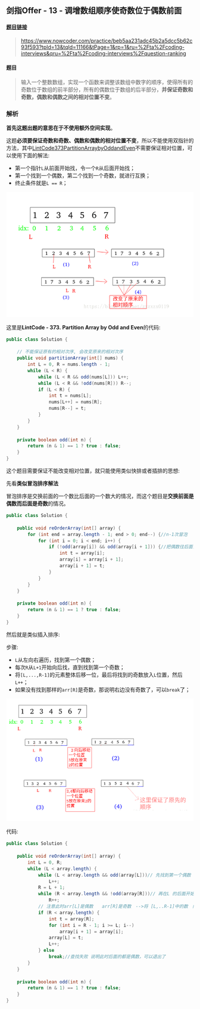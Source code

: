 ## 剑指Offer - 13 - 调增数组顺序使奇数位于偶数前面

#### [题目链接](https://www.nowcoder.com/practice/beb5aa231adc45b2a5dcc5b62c93f593?tpId=13&tqId=11166&tPage=1&rp=1&ru=%2Fta%2Fcoding-interviews&qru=%2Fta%2Fcoding-interviews%2Fquestion-ranking)

> https://www.nowcoder.com/practice/beb5aa231adc45b2a5dcc5b62c93f593?tpId=13&tqId=11166&tPage=1&rp=1&ru=%2Fta%2Fcoding-interviews&qru=%2Fta%2Fcoding-interviews%2Fquestion-ranking

#### 题目

> 输入一个整数数组，实现一个函数来调整该数组中数字的顺序，使得所有的奇数位于数组的前半部分，所有的偶数位于数组的后半部分，**并保证奇数和奇数，偶数和偶数之间的相对位置不变**。

### 解析

**首先这题出题的意思在于不使用额外空间实现**。

这题**必须要保证奇数和奇数、偶数和偶数的相对位置不变**，所以不能使用双指针的方法，其中[LintCode373PartitionArraybyOddandEven](https://www.lintcode.com/problem/partition-array-by-odd-and-even/description)不需要保证相对位置，可以使用下面的解法:

* 第一个指针`L`从前面开始找，令一个`R`从后面开始找；
* 第一个找到一个偶数，第二个找到一个奇数，就进行互换；
* 终止条件就是`L == R`；

![](images/13_s.png)

这里是**LintCode - 373. Partition Array by Odd and Even**的代码: 

```java
public class Solution {

    // 不能保证原有的相对次序, 会改变原来的相对次序
    public void partitionArray(int[] nums) {
        int L = 0, R = nums.length - 1;
        while (L < R) {
            while (L < R && odd(nums[L])) L++;
            while (L < R && !odd(nums[R])) R--;
            if (L < R) {
                int t = nums[L];
                nums[L++] = nums[R];
                nums[R--] = t;
            }
        }
    }

    private boolean odd(int n) {
        return (n & 1) == 1 ? true : false;
    }
}
```

这个题目需要保证不能改变相对位置，就只能使用类似快排或者插排的思想:

先看**类似冒泡排序解法**

冒泡排序是交换前面的一个数比后面的一个数大的情况，而这个题目是**交换前面是偶数而后面是奇数**的情况。

```java
public class Solution {

    public void reOrderArray(int[] array) {
        for (int end = array.length - 1; end > 0; end--) {//n-1次冒泡
            for (int i = 0; i < end; i++) {
                if (!odd(array[i]) && odd(array[i + 1])) {//把偶数往后面冒
                    int t = array[i];
                    array[i] = array[i + 1];
                    array[i + 1] = t;
                }
            }
        }
    }

    private boolean odd(int n) {
        return (n & 1) == 1 ? true : false;
    }
}
```

然后就是类似插入排序:

步骤:

* `L`从左向右遍历，找到第一个偶数；
* 每次`R`从`L+1`开始向后找，直到找到第一个奇数；
* 将`[L,...,R-1]`的元素整体后移一位，最后将找到的奇数放入`L`位置，然后`L++`；
* 如果没有找到那样的`arr[R]`是奇数，那说明右边没有奇数了，可以`break`了；

![](images/13_s2.png)

代码:

```java
public class Solution {

    public void reOrderArray(int[] array) {
        int L = 0, R;
        while (L < array.length) {
            while (L < array.length && odd(array[L]))// 先找到第一个偶数
                L++;
            R = L + 1;
            while (R < array.length && !odd(array[R]))// 再在L 的后面开始找到第一个奇数
                R++;
            // 注意此时arr[L]是偶数　　arr[R]是奇数　-->将 [L,..R-1]中的数　向后移动一个位置
            if (R < array.length) {
                int t = array[R];
                for (int i = R - 1; i >= L; i--)
                    array[i + 1] = array[i];
                array[L] = t;
                L++;
            } else
                break;//查找失败 说明此时后面的都是偶数，可以退出了
        }
    }

    private boolean odd(int n) {
        return (n & 1) == 1 ? true : false;
    }
}
```

